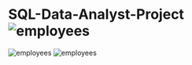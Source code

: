 # SQL-Data-Analyst-Project![employees](https://github.com/user-attachments/assets/b83183f5-7fc3-4583-9e41-f304f30a8db1)
![employees](https://github.com/user-attachments/assets/45ac3276-9cde-4d29-bb3b-9f45ab80e1f2)
![employees](https://github.com/user-attachments/assets/24811619-1bed-4656-8d5b-efeb2aef349f)

